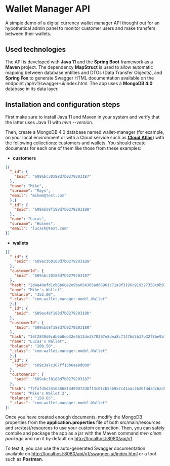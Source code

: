 # Wallet Manager API

A simple demo of a digital currency wallet manager API thought out for an hypothetical admin panel to monitor customer users and make transfers between their wallets.

## Used technologies

The API is developed with **Java 11** and the **Spring Boot** framework as a **Maven** project. The dependency **MapStruct** is used to allow automatic mapping between database entities and DTOs (Data Transfer Objects), and **Spring Fox** to generate Swagger HTML documentation available on the endpoint /api/v1/swagger-ui/index.html. The app uses a **MongoDB 4.0** database in its data layer.

## Installation and configuration steps

First make sure to install Java 11 and Maven in your system and verify that the latter uses Java 11 with *mvn --version*.

Then, create a MongoDB 4.0 database named wallet-manager (for example, on your local environment or with a Cloud service such as [**Cloud Atlas**](https://www.mongodb.com/cloud)) with the following collections: customers and wallets. You should create documents for each one of them like those from these examples:

* **customers**
   
```json
[{
  "_id": {
    "$oid": "609abc30188d7b0279203187"
  },
  "name": "Mike",
  "surname": "Mays",
  "email": "mikem@test.com"
  },{
  "_id": {
    "$oid": "609abd8f188d7b0279203188"
  },
  "name": "Lucas",
  "surname": "Holmes",
  "email": "lucash@test.com"
}]
```

* **wallets**
  
```json
[{
  "_id": {
    "$oid": "609ac3b0188d7b027920318a"
  },
  "customerId": {
    "$oid": "609abc30188d7b0279203187"
  },
  "hash": "2d4a40efd1cb8b68e2e9ba054365add6961c71a0f3196c919327358c9b91e6fe",
  "name": "Mike's Wallet",
  "balance": "352.00",
  "_class": "com.wallet.manager.model.Wallet"
  },{
  "_id": {
    "$oid": "609ac48f188d7b027920318b"
  },
  "customerId": {
    "$oid": "609abd8f188d7b0279203188"
  },
  "hash": "36f2840d0cdb6b0eb32e5612de3578397e8dea8c71476d5b17b32f8be9bf8253",
  "name": "Lucas's Wallet",
  "balance": "200.50",
  "_class": "com.wallet.manager.model.Wallet"
  },{
  "_id": {
    "$oid": "609c3a7c367ff13b6aa9d008"
  },
  "customerId": {
    "$oid": "609abc30188d7b0279203187"
  },
  "hash": "f2fafd5d3416386813499072d8ff3c01cb5ab9a7c41aac2620f4dadc6ad54493",
  "name": "Mike's Wallet 2",
  "balance": "150.65",
  "_class": "com.wallet.manager.model.Wallet"
}]
```
Once you have created enough documents, modify the MongoDB properties from the **application.properties** file of both src/main/resources and src/test/resources to use your custom connection. Then, you can safely compile and package the app as a jar with the Maven command *mvn clean package* and run it by default on [http://localhost:8080/api/v1](http://localhost:8080/api/v1). 

To test it, you can use the auto-generated Swagger documentation available on [http://localhost:8080/api/v1/swagger-ui/index.html](http://localhost:8080/api/v1/swagger-ui/index.html) or a tool such as **Postman**.


